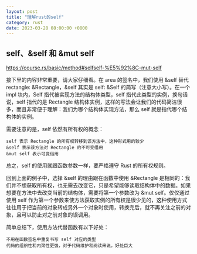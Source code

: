 ```yaml
---
layout: post
title: "理解rust的self"
category: rust
date: 2023-03-28 08:00:00 +0800
---
```


## self、&self 和 &mut self

<https://course.rs/basic/method#selfself-%E5%92%8C-mut-self>

接下里的内容非常重要，请大家仔细看。在 area 的签名中，我们使用 &self 替代 rectangle: &Rectangle，&self 其实是 self: &Self 的简写（注意大小写）。在一个 impl 块内，Self 指代被实现方法的结构体类型，self 指代此类型的实例，换句话说，self 指代的是 Rectangle 结构体实例，这样的写法会让我们的代码简洁很多，而且非常便于理解：我们为哪个结构体实现方法，那么 self 就是指代哪个结构体的实例。

需要注意的是，self 依然有所有权的概念：

    self 表示 Rectangle 的所有权转移到该方法中，这种形式用的较少
    &self 表示该方法对 Rectangle 的不可变借用
    &mut self 表示可变借用

总之，self 的使用就跟函数参数一样，要严格遵守 Rust 的所有权规则。

回到上面的例子中，选择 &self 的理由跟在函数中使用 &Rectangle 是相同的：我们并不想获取所有权，也无需去改变它，只是希望能够读取结构体中的数据。如果想要在方法中去改变当前的结构体，需要将第一个参数改为 &mut self。仅仅通过使用 self 作为第一个参数来使方法获取实例的所有权是很少见的，这种使用方式往往用于把当前的对象转成另外一个对象时使用，转换完后，就不再关注之前的对象，且可以防止对之前对象的误调用。

简单总结下，使用方法代替函数有以下好处：

    不用在函数签名中重复书写 self 对应的类型
    代码的组织性和内聚性更强，对于代码维护和阅读来说，好处巨大
